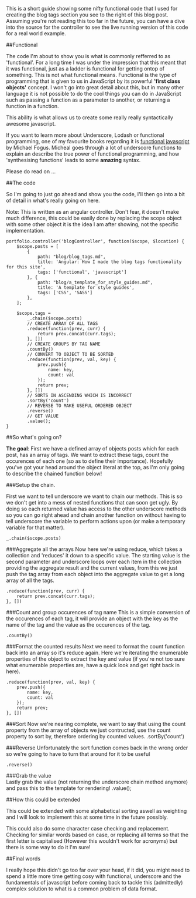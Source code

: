 
This is a short guide showing some nifty functional code that I used for creating the blog tags section you see to the right of this blog post. Assuming you're not reading this too far in the future, you can have a dive into the source for the controller to see the live running version of this code for a real world example. 

##Functional

The code I'm about to show you is what is commonly refferred to as 'functional'. For a long time I was under the impression that this meant that it was functional, just as a ladder is functional for getting ontop of something. This is not what functional means. Functional is the type of programming that is given to us in JavaScript by its powerful __'first class objects'__ concept. I won't go into great detail about this, but in many other language it is not possible to do the cool things you can do in JavaScript such as passing a function as a parameter to another, or returning a function in a function. 

This ability is what allows us to create some really really syntactically awesome javascript. 

If you want to learn more about Underscore, Lodash or functional programming, one of my favourite books regarding it is [functional javascript](http://shop.oreilly.com/product/0636920028857.do) by Michael Fogus. Micheal goes through a lot of underscore functions to explain an describe the true power of functional programming, and how 'synthesising functions' leads to some __amazing__ syntax. 

Please do read on ...

##The code

So I'm going to just go ahead and show you the code, I'll then go into a bit of detail in what's really going on here. 

Note: This is written as an angular controller. Don't fear, it doesn't make much difference, this could be easily done by replacing the scope object with some other object it is the idea I am after showing, not the specific implementation. 

	portfolio.controller('blogController', function($scope, $location) {
	    $scope.posts = [
	        {
	            path: "blog/blog_tags.md",
	            title: 'Angular: How I made the blog tags functionality for this site',
	            tags: ['functional', 'javascript']
	        }, {
	            path: "blog/a_template_for_style_guides.md",
	            title: 'A template for style guides',
	            tags: ['CSS', 'SASS']
	        },        
	    ];

	    $scope.tags =
	        _.chain($scope.posts)
	        // CREATE ARRAY OF ALL TAGS
	        .reduce(function(prev, curr) {
	            return prev.concat(curr.tags);
	        }, [])
	        // CREATE GROUPS BY TAG NAME
	        .countBy()
	        // CONVERT TO OBJECT TO BE SORTED
	        .reduce(function(prev, val, key) {
	            prev.push({
	                name: key,
	                count: val
	            });
	            return prev;
	        }, [])
	        // SORTS IN ASCENDING WHICH IS INCORRECT
	        .sortBy('count')
	        // REVERSE TO MAKE USEFUL ORDERED OBJECT
	        .reverse()
	        // GET VALUE
	        .value();
	}     

##So what's going on?

__The goal__: First we have a defined array of objects posts which for each post, has an array of tags. We want to extract these tags, count the occurences of each one (so as to define their importance). Hopefully you've got your head around the object literal at the top, as I'm only going to describe the chained function below!


###Setup the chain.

First we want to tell underscore we want to chain our methods. This is so we don't get into a mess of nested functions that can soon get ugly. By doing so each returned value has access to the other underscore methods so you can go right ahead and chain another function on without having to tell underscore the variable to perform actions upon (or make a temporary variable for that matter).

	_.chain($scope.posts)

###Aggregate all the arrays
Now here we're using reduce, which takes a collection and 'reduces' it down to a specific value. The starting value is the second parameter and underscore loops over each item in the collection providing the aggregate result and the current values, from this we just push the tag array from each object into the aggregate value to get a long array of all the tags. 

    .reduce(function(prev, curr) {
        return prev.concat(curr.tags);
    }, [])

###Count and group occurences of tag name
This is a simple conversion of the occurences of each tag, it will provide an object with the key as the name of the tag and the value as the occurences of the tag.

    .countBy()

###Format the counted results
Next we need to format the count function back into an array so it's reduce again. Here we're iterating the enumerable properties of the object to extract the key and value (if you're not too sure what enumerable properties are, have a quick look and get right back in here).

    .reduce(function(prev, val, key) {
        prev.push({
            name: key,
            count: val
        });
        return prev;
    }, [])

###Sort
Now we're nearing complete, we want to say that using the count property from the array of objects we just contructed, use the count property to sort by, therefore ordering by counted values. 
	.sortBy('count')

###Reverse 
Unfortunately the sort function comes back in the wrong order so we're going to have to turn that around for it to be useful

    .reverse()
	     
###Grab the value	     
Lastly grab the value (not returning the underscore chain method anymore) and pass this to the template for rendering!
	.value();


##How this could be extended

This could be extended with some alphabetical sorting aswell as weighting and I will look to implement this at some time in the future possibly. 

This could also do some character case checking and replacement. Checking for similar words based on case, or replacing all terms so that the first letter is capitalised (However this wouldn't work for acronyms) but there is some way to do it I'm sure! 

##Final words

I really hope this didn't go too far over your head, if it did, you might need to spend a little more time getting cosy with functional, underscore and the fundamentals of javascript before coming back to tackle this (admittedly) complex solution to what is a common problem of data format. 